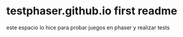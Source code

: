 # testphaser.github.io first readme


este espacio lo hice para probar juegos en phaser y realizar tests